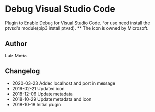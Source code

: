 # Debug Visual Studio Code

Plugin to Enable Debug for Visual Studio Code.
For use need install the ptvsd's module(pip3 install ptvsd).
** The icon is owned by Microsoft.

## Author
Luiz Motta

## Changelog
- 2020-03-23
Added localhost and port in message
- 2019-02-21
Updated icon
- 2018-12-06
Update metadata
- 2018-10-29
Update metadata and icon
- 2018-10-18
 Initial plugin

